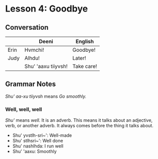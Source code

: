 # Lesson 4: Goodbye

## Conversation
| | Deeni | English |
|---|---|---|
| Erin | Hvmchi! | Goodbye! |
| Judy | Alhdu! | Later! |
| | Shu' 'aaxu tiiyvsh! | Take care! |

## Grammar Notes
_Shu' aa-xu tiiyvsh_ means _Go smoothly._

### Well, well, well
_Shu'_ means _well._ It is an adverb. This means it talks about an adjective, verb, or another adverb. It always comes before the thing it talks about.

- Shu' yvstlh-sri~': Well-made
- Shu' stlhsri~': Well done
- Shu' nashlhda: I run well
- Shu' 'aaxu: Smoothly
